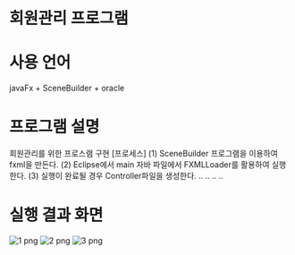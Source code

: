 # 회원관리 프로그램

# 사용 언어
  javaFx + SceneBuilder + oracle
# 프로그램 설명  
회원관리를 위한 프로스램 구현
[프로세스]
(1) SceneBuilder 프로그램을 이용하여 fxml을 만든다.
(2) Eclipse에서 main 자바 파일에서 FXMLLoader를 활용하여 실행한다.
(3) 실행이 완료될 경우 Controller파일을 생성한다.
..
..
..
..

# 실행 결과 화면
![1 png](https://user-images.githubusercontent.com/88234731/141292937-c319d177-151e-47d6-ad55-4392de3066f8.jpg)
![2 png](https://user-images.githubusercontent.com/88234731/141292942-b9d660a6-9e8f-4de8-aba1-d51b27694f87.jpg)
![3 png](https://user-images.githubusercontent.com/88234731/141292944-a602f374-ffbe-4a28-964b-4c49a447d059.jpg)
